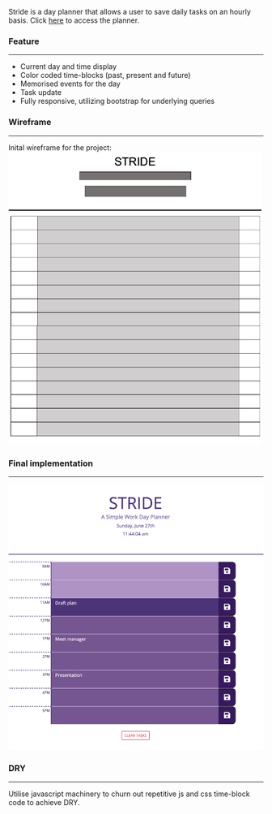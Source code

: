 Stride is a day planner that allows a user to save daily tasks on an hourly basis. Click [here](https://kcsheng.github.io/stride/) to access the planner.

### Feature

---

- Current day and time display
- Color coded time-blocks (past, present and future)
- Memorised events for the day
- Task update
- Fully responsive, utilizing bootstrap for underlying queries

### Wireframe

---

Inital wireframe for the project: <br>
![wireframe plan for stride](./assets/img/wireframe.png)

### Final implementation

---

![Screenshot for the final release](./assets/img/stride.png)

### DRY

---

Utilise javascript machinery to churn out repetitive js and css time-block code to achieve DRY.
